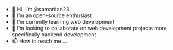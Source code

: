 - 👋 Hi, I’m @samaritan23
- 👀 I’m an open-source enthusiast
- 🌱 I’m currently learning web development
- 💞️ I’m looking to collaborate on web development projects more specifically backend development
- 📫 How to reach me ...

<!---
samaritan23/samaritan23 is a ✨ special ✨ repository because its `README.md` (this file) appears on your GitHub profile.
You can click the Preview link to take a look at your changes.
--->
